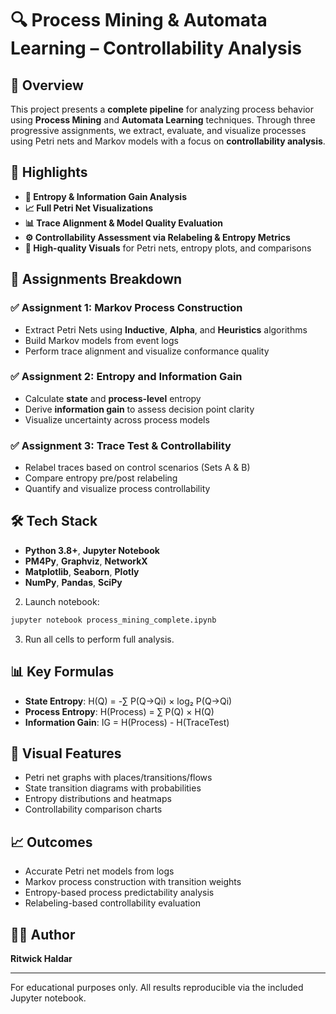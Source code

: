 # 🔍 Process Mining & Automata Learning – Controllability Analysis

## 📘 Overview

This project presents a **complete pipeline** for analyzing process behavior using **Process Mining** and **Automata Learning** techniques. Through three progressive assignments, we extract, evaluate, and visualize processes using Petri nets and Markov models with a focus on **controllability analysis**.

## 🚀 Highlights

- **🧠 Entropy & Information Gain Analysis**
- **📈 Full Petri Net Visualizations**
- **📊 Trace Alignment & Model Quality Evaluation**
- **⚙️ Controllability Assessment via Relabeling & Entropy Metrics**
- **🎨 High-quality Visuals** for Petri nets, entropy plots, and comparisons

## 📂 Assignments Breakdown

### ✅ Assignment 1: Markov Process Construction
- Extract Petri Nets using **Inductive**, **Alpha**, and **Heuristics** algorithms
- Build Markov models from event logs
- Perform trace alignment and visualize conformance quality

### ✅ Assignment 2: Entropy and Information Gain
- Calculate **state** and **process-level** entropy
- Derive **information gain** to assess decision point clarity
- Visualize uncertainty across process models

### ✅ Assignment 3: Trace Test & Controllability
- Relabel traces based on control scenarios (Sets A & B)
- Compare entropy pre/post relabeling
- Quantify and visualize process controllability

## 🛠️ Tech Stack

- **Python 3.8+**, **Jupyter Notebook**
- **PM4Py**, **Graphviz**, **NetworkX**
- **Matplotlib**, **Seaborn**, **Plotly**
- **NumPy**, **Pandas**, **SciPy**


2. Launch notebook:
```bash
jupyter notebook process_mining_complete.ipynb
```

3. Run all cells to perform full analysis.

## 📊 Key Formulas

- **State Entropy**: H(Q) = -∑ P(Q→Qi) × log₂ P(Q→Qi)  
- **Process Entropy**: H(Process) = ∑ P(Q) × H(Q)  
- **Information Gain**: IG = H(Process) - H(TraceTest)

## 🎨 Visual Features

- Petri net graphs with places/transitions/flows
- State transition diagrams with probabilities
- Entropy distributions and heatmaps
- Controllability comparison charts

## 📈 Outcomes

- Accurate Petri net models from logs
- Markov process construction with transition weights
- Entropy-based process predictability analysis
- Relabeling-based controllability evaluation

## 👨‍🎓 Author

**Ritwick Haldar**

---

For educational purposes only. All results reproducible via the included Jupyter notebook.
